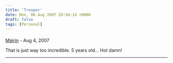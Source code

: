 ```yaml
---
title: 'Trooper'
date: Mon, 06 Aug 2007 20:54:14 +0000
draft: false
tags: [Personal]
---
```



#### 
[Máirín](http://mihmo.livejournal.com/ "mairin@gmail.com") - <time datetime="2007-08-09 21:52:51">Aug 4, 2007</time>

That is just way too incredible. 5 years old... Hot damn!
<hr />
